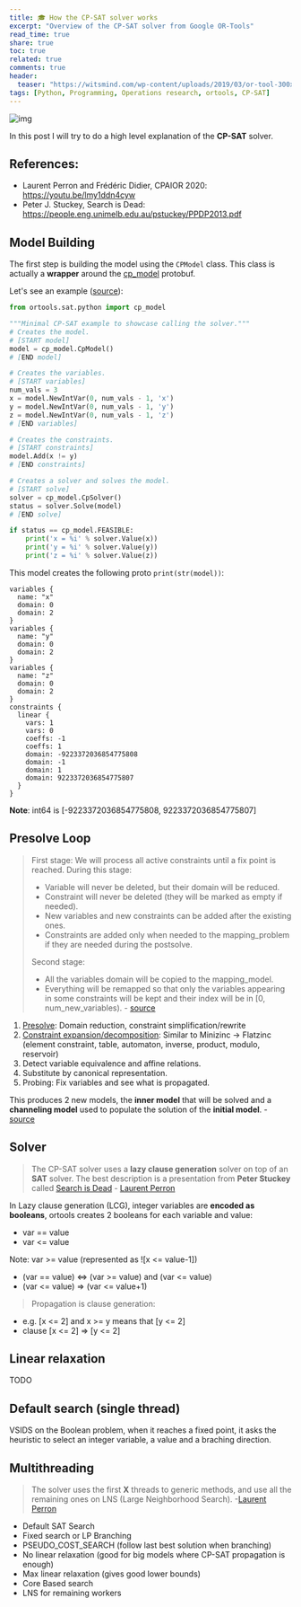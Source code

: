 ```yaml
---
title: 🎓 How the CP-SAT solver works
excerpt: "Overview of the CP-SAT solver from Google OR-Tools"
read_time: true
share: true
toc: true
related: true
comments: true
header:
  teaser: "https://witsmind.com/wp-content/uploads/2019/03/or-tool-300x202.jpg"
tags: [Python, Programming, Operations research, ortools, CP-SAT]
---
```


![img](https://pbs.twimg.com/media/DuoN35ZXgAAKzC_.jpg)

In this post I will try to do a high level explanation of the **CP-SAT** solver.

## References:

- Laurent Perron and Frédéric Didier, CPAIOR 2020: https://youtu.be/lmy1ddn4cyw
- Peter J. Stuckey, Search is Dead: https://people.eng.unimelb.edu.au/pstuckey/PPDP2013.pdf

## Model Building

The first step is building the model using the `CPModel` class. This class is actually a **wrapper** around the [cp_model](https://github.com/google/or-tools/blob/stable/ortools/sat/cp_model.proto) protobuf.

Let's see an example ([source](https://github.com/google/or-tools/blob/stable/ortools/sat/samples/simple_sat_program.py)):

```python
from ortools.sat.python import cp_model

"""Minimal CP-SAT example to showcase calling the solver."""
# Creates the model.
# [START model]
model = cp_model.CpModel()
# [END model]

# Creates the variables.
# [START variables]
num_vals = 3
x = model.NewIntVar(0, num_vals - 1, 'x')
y = model.NewIntVar(0, num_vals - 1, 'y')
z = model.NewIntVar(0, num_vals - 1, 'z')
# [END variables]

# Creates the constraints.
# [START constraints]
model.Add(x != y)
# [END constraints]

# Creates a solver and solves the model.
# [START solve]
solver = cp_model.CpSolver()
status = solver.Solve(model)
# [END solve]

if status == cp_model.FEASIBLE:
    print('x = %i' % solver.Value(x))
    print('y = %i' % solver.Value(y))
    print('z = %i' % solver.Value(z))
```

This model creates the following proto `print(str(model))`:

```
variables {
  name: "x"
  domain: 0
  domain: 2
}
variables {
  name: "y"
  domain: 0
  domain: 2
}
variables {
  name: "z"
  domain: 0
  domain: 2
}
constraints {
  linear {
    vars: 1
    vars: 0
    coeffs: -1
    coeffs: 1
    domain: -9223372036854775808
    domain: -1
    domain: 1
    domain: 9223372036854775807
  }
}
```

**Note**: int64 is [-9223372036854775808, 9223372036854775807]

## Presolve Loop

> First stage:
> We will process all active constraints until a fix point is reached. During
> this stage:
>
> - Variable will never be deleted, but their domain will be reduced.
> - Constraint will never be deleted (they will be marked as empty if needed).
> - New variables and new constraints can be added after the existing ones.
> - Constraints are added only when needed to the mapping_problem if they are
>   needed during the postsolve.
>
> Second stage:
>
> - All the variables domain will be copied to the mapping_model.
> - Everything will be remapped so that only the variables appearing in some
>   constraints will be kept and their index will be in [0, num_new_variables). - [source](https://github.com/google/or-tools/blob/5ff76b487a6c2006326765d6417964599eedc8c9/ortools/sat/cp_model_presolve.cc#L4581)

1. [Presolve](https://github.com/google/or-tools/blob/stable/ortools/sat/cp_model_presolve.cc):
   Domain reduction, constraint simplification/rewrite
2. [Constraint expansion/decomposition](https://github.com/google/or-tools/blob/stable/ortools/sat/cp_model_expand.cc):
   Similar to Minizinc -> Flatzinc (element constraint, table, automaton, inverse, product, modulo, reservoir)
3. Detect variable equivalence and affine relations.
4. Substitute by canonical representation.
5. Probing: Fix variables and see what is propagated.

This produces 2 new models, the **inner model** that will be solved and a **channeling model** used to populate the solution of the **initial model**. - [source](https://github.com/google/or-tools/issues/912#issuecomment-436292989)

## Solver

> The CP-SAT solver uses a **lazy clause generation** solver on top of an **SAT** solver. The best description is a presentation from **Peter Stuckey** called [Search is Dead](https://people.eng.unimelb.edu.au/pstuckey/PPDP2013.pdf) - [Laurent Perron](https://stackoverflow.com/questions/57123397/which-solver-do-googles-or-tools-modules-for-csp-and-vrp-use/57125734#57125734)

In Lazy clause generation (LCG), integer variables are **encoded as booleans**, ortools creates 2 booleans for each variable and value:

- var == value
- var <= value

Note: var >= value (represented as ![x <= value-1])

- (var == value) <=> (var >= value) and (var <= value)
- (var <= value) => (var <= value+1)

> Propagation is clause generation:

- e.g. [x <= 2] and x >= y means that [y <= 2]
- clause [x <= 2] => [y <= 2]

## Linear relaxation

TODO

## Default search (single thread)

VSIDS on the Boolean problem, when it reaches a fixed point, it asks the heuristic to select an integer variable, a value and a braching direction.

## Multithreading

> The solver uses the first **X** threads to generic methods, and use all the remaining ones on LNS (Large Neighborhood Search). -[Laurent Perron](https://github.com/google/or-tools/issues/1718#issuecomment-554004069)

- Default SAT Search
- Fixed search or LP Branching
- PSEUDO_COST_SEARCH (follow last best solution when branching)
- No linear relaxation (good for big models where CP-SAT propagation is enough)
- Max linear relaxation (gives good lower bounds)
- Core Based search
- LNS for remaining workers
